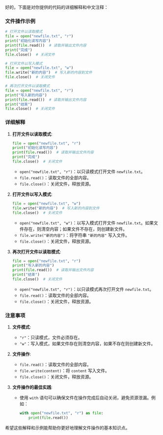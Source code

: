 好的，下面是对你提供的代码的详细解释和中文注释：

### 文件操作示例

```python
# 打开文件以读取模式
file = open("newfile.txt", "r")
print("初始化读写内容")
print(file.read())  # 读取并输出文件内容
print("完成")
file.close()  # 关闭文件

# 打开文件以写入模式
file = open("newfile.txt", "w")
file.write("新的内容")  # 写入新的内容到文件
file.close()  # 关闭文件

# 再次打开文件以读取模式
file = open("newfile.txt", "r")
print("写入新的内容")
print(file.read())  # 读取并输出文件内容
print("结束")
file.close()  # 关闭文件
```

### 详细解释

1. **打开文件以读取模式**:
    ```python
    file = open("newfile.txt", "r")
    print("初始化读写内容")
    print(file.read())  # 读取并输出文件内容
    print("完成")
    file.close()  # 关闭文件
    ```
    - `open("newfile.txt", "r")`：以只读模式打开文件 `newfile.txt`。
    - `file.read()`：读取文件的全部内容。
    - `file.close()`：关闭文件，释放资源。

2. **打开文件以写入模式**:
    ```python
    file = open("newfile.txt", "w")
    file.write("新的内容")  # 写入新的内容到文件
    file.close()  # 关闭文件
    ```
    - `open("newfile.txt", "w")`：以写入模式打开文件 `newfile.txt`。如果文件存在，则清空内容；如果文件不存在，则创建新文件。
    - `file.write("新的内容")`：将字符串 `"新的内容"` 写入文件。
    - `file.close()`：关闭文件，释放资源。

3. **再次打开文件以读取模式**:
    ```python
    file = open("newfile.txt", "r")
    print("写入新的内容")
    print(file.read())  # 读取并输出文件内容
    print("结束")
    file.close()  # 关闭文件
    ```
    - `open("newfile.txt", "r")`：以只读模式再次打开文件 `newfile.txt`。
    - `file.read()`：读取文件的全部内容。
    - `file.close()`：关闭文件，释放资源。

### 注意事项

1. **文件模式**:
    - `"r"`：只读模式，文件必须存在。
    - `"w"`：写入模式，如果文件存在则清空内容，如果不存在则创建新文件。

2. **文件操作**:
    - `file.read()`：读取文件的全部内容。
    - `file.write(content)`：将 `content` 写入文件。
    - `file.close()`：关闭文件，释放资源。

3. **文件操作的最佳实践**:
    - 使用 `with` 语句可以确保文件在操作完成后自动关闭，避免资源泄漏。例如：
      ```python
      with open("newfile.txt", "r") as file:
          print(file.read())
      ```

希望这些解释和示例能帮助你更好地理解文件操作的基本知识点。
<!--stackedit_data:
eyJoaXN0b3J5IjpbMTExNDY5NzU3Nl19
-->